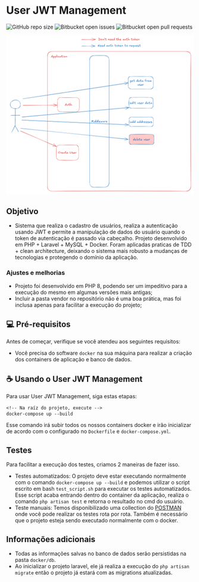# User JWT Management

![GitHub repo size](https://img.shields.io/github/repo-size/iuricode/README-template?style=for-the-badge)
![Bitbucket open issues](https://img.shields.io/bitbucket/issues/iuricode/README-template?style=for-the-badge)
![Bitbucket open pull requests](https://img.shields.io/bitbucket/pr-raw/iuricode/README-template?style=for-the-badge)

<img src="./public/2025-02-17_00-19.png">

## Objetivo

* Sistema que realiza o cadastro de usuários, realiza a autenticação usando JWT e permite a manipulação de dados do usuário quando o token de autenticação é passado via cabeçalho. Projeto desenvolvido em PHP + Laravel + MySQL + Docker. Foram aplicadas praticas de TDD + clean architecture, deixando o sistema mais robusto a mudanças de tecnologias e protegendo o domínio da aplicação.

### Ajustes e melhorias

* Projeto foi desenvolvido em PHP 8, podendo ser um impeditivo para a execução do mesmo em algumas versões mais antigas;
* Incluir a pasta vendor no repositório não é uma boa prática, mas foi inclusa apenas para facilitar a execução do projeto;

## 💻 Pré-requisitos

Antes de começar, verifique se você atendeu aos seguintes requisitos:

- Você precisa do software `docker` na sua máquina para realizar a criação dos containers de aplicação e banco de dados.

## ☕ Usando o User JWT Management

Para usar User JWT Management, siga estas etapas:

```
<!-- Na raíz do projeto, execute -->
docker-compose up --build
```

Esse comando irá subir todos os nossos containers docker e irão inicializar de acordo com o configurado no `Dockerfile` e `docker-compose.yml`.

## Testes

Para facilitar a execução dos testes, criamos 2 maneiras de fazer isso.

* Testes automatizados: O projeto deve estar executando normalmente com o comando `docker-compose up --build` e podemos utilizar o script escrito em bash `test_script.sh` para executar os testes automatizados. Esse script acaba entrando dentro do container da aplicação, realiza o comando `php artisan test` e retorna o resultado no cmd do usuário.
* Teste manuais: Temos disponibilizado uma collection do [POSTMAN](./tests/Postman/UserJWTManagement.postman_collection) onde você pode realizar os testes rota por rota. Também é necessário que o projeto esteja sendo executado normalmente com o docker.

## Informações adicionais

* Todas as informações salvas no banco de dados serão persistidas na pasta `docker/db`.
* Ao inicializar o projeto laravel, ele já realiza a execução do `php artisan migrate` então o projeto já estará com as migrations atualizadas.